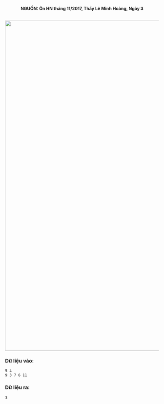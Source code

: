 **<center>NGUỒN: Ôn HN tháng 11/2017, Thầy Lê Minh Hoàng, Ngày 3</center>**
<br>

<img src="/images/problems/1019/trip.svg" width=1080px>

### Dữ liệu vào:
```
5 4 
9 3 7 6 11
```

### Dữ liệu ra:
```
3
```
